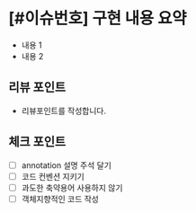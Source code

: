 # [#이슈번호] 구현 내용 요약
- 내용 1 
- 내용 2

## 리뷰 포인트 
- 리뷰포인트를 작성합니다. 

## 체크 포인트
- [ ] annotation 설명 주석 달기 
- [ ] 코드 컨벤션 지키기
- [ ] 과도한 축약용어 사용하지 않기
- [ ] 객체지향적인 코드 작성
